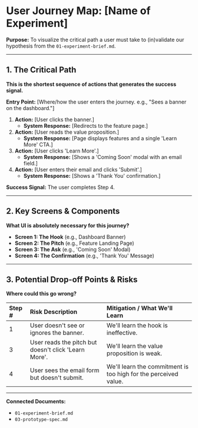 # User Journey Map: [Name of Experiment]

**Purpose:** To visualize the critical path a user must take to (in)validate our hypothesis from the `01-experiment-brief.md`.

---

## 1. The Critical Path

**This is the shortest sequence of actions that generates the success signal.**

**Entry Point:** [Where/how the user enters the journey. e.g., "Sees a banner on the dashboard."]

1. **Action:** [User clicks the banner.]
   * **System Response:** [Redirects to the feature page.]
2. **Action:** [User reads the value proposition.]
   * **System Response:** [Page displays features and a single 'Learn More' CTA.]
3. **Action:** [User clicks 'Learn More'.]
   * **System Response:** [Shows a 'Coming Soon' modal with an email field.]
4. **Action:** [User enters their email and clicks 'Submit'.]
   * **System Response:** [Shows a 'Thank You' confirmation.]

**Success Signal:** The user completes Step 4.

---

## 2. Key Screens & Components

**What UI is absolutely necessary for this journey?**

* **Screen 1: The Hook** (e.g., Dashboard Banner)
* **Screen 2: The Pitch** (e.g., Feature Landing Page)
* **Screen 3: The Ask** (e.g., 'Coming Soon' Modal)
* **Screen 4: The Confirmation** (e.g., 'Thank You' Message)

---

## 3. Potential Drop-off Points & Risks

**Where could this go wrong?**

| Step # | Risk Description | Mitigation / What We'll Learn |
| :--- | :--- | :--- |
| 1 | User doesn't see or ignores the banner. | We'll learn the hook is ineffective. |
| 3 | User reads the pitch but doesn't click 'Learn More'. | We'll learn the value proposition is weak. |
| 4 | User sees the email form but doesn't submit. | We'll learn the commitment is too high for the perceived value. |

---

**Connected Documents:**
- `01-experiment-brief.md`
- `03-prototype-spec.md`